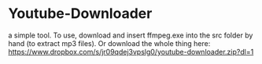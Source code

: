 # Youtube-Downloader
a simple tool.
To use, download and insert ffmpeg.exe into the src folder by hand (to extract mp3 files).
Or download the whole thing here:
https://www.dropbox.com/s/jr09qdej3vpslg0/youtube-downloader.zip?dl=1
